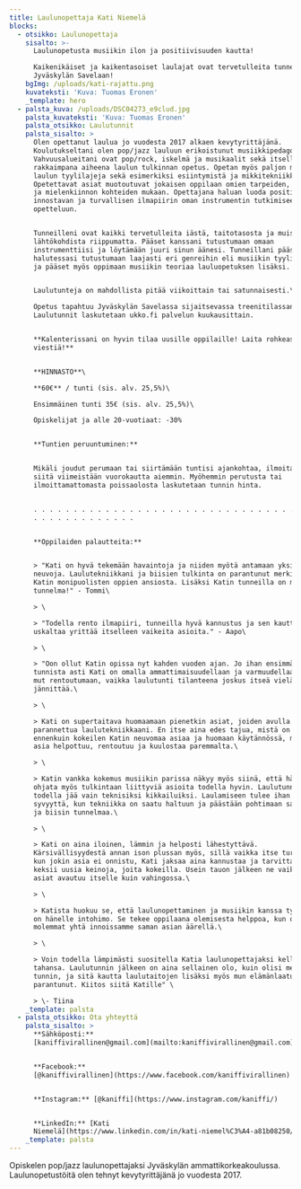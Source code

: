 ```yaml
---
title: Laulunopettaja Kati Niemelä
blocks:
  - otsikko: Laulunopettaja
    sisalto: >-
      Laulunopetusta musiikin ilon ja positiivisuuden kautta!

      Kaikenikäiset ja kaikentasoiset laulajat ovat tervetulleita tunneilleni
      Jyväskylän Savelaan!
    bgImg: /uploads/kati-rajattu.png
    kuvateksti: 'Kuva: Tuomas Eronen'
    _template: hero
  - palsta_kuva: /uploads/DSC04273_e9clud.jpg
    palsta_kuvateksti: 'Kuva: Tuomas Eronen'
    palsta_otsikko: Laulutunnit
    palsta_sisalto: >
      Olen opettanut laulua jo vuodesta 2017 alkaen kevytyrittäjänä.
      Koulutukseltani olen pop/jazz lauluun erikoistunut musiikkipedagogi (AMK).
      Vahvuusalueitani ovat pop/rock, iskelmä ja musikaalit sekä itselleni
      rakkaimpana aiheena laulun tulkinnan opetus. Opetan myös paljon muita
      laulun tyylilajeja sekä esimerkiksi esiintymistä ja mikkitekniikkaa.
      Opetettavat asiat muotoutuvat jokaisen oppilaan omien tarpeiden, toiveiden
      ja mielenkiinnon kohteiden mukaan. Opettajana haluan luoda positiivisen,
      innostavan ja turvallisen ilmapiirin oman instrumentin tutkimiseen ja
      opetteluun.


      Tunneilleni ovat kaikki tervetulleita iästä, taitotasosta ja muista
      lähtökohdista riippumatta. Pääset kanssani tutustumaan omaan
      instrumenttiisi ja löytämään juuri sinun äänesi. Tunneillani pääset myös
      halutessasi tutustumaan laajasti eri genreihin eli musiikin tyylisuuntiin
      ja pääset myös oppimaan musiikin teoriaa lauluopetuksen lisäksi.


      Laulutunteja on mahdollista pitää viikoittain tai satunnaisesti.\

      Opetus tapahtuu Jyväskylän Savelassa sijaitsevassa treenitilassani.
      Laulutunnit laskutetaan ukko.fi palvelun kuukausittain.


      **Kalenterissani on hyvin tilaa uusille oppilaille! Laita rohkeasti
      viestiä!**


      **HINNASTO**\

      **60€** / tunti (sis. alv. 25,5%)\

      Ensimmäinen tunti 35€ (sis. alv. 25,5%)\

      Opiskelijat ja alle 20-vuotiaat: -30%


      **Tuntien peruuntuminen:**


      Mikäli joudut perumaan tai siirtämään tuntisi ajankohtaa, ilmoitathan
      siitä viimeistään vuorokautta aiemmin. Myöhemmin perutusta tai
      ilmoittamattomasta poissaolosta laskutetaan tunnin hinta.


      . . . . . . . . . . . . . . . . . . . . . . . . . . . . . . . . . . . . .
      . . . . . . . . . . . . .


      **Oppilaiden palautteita:**


      > "Kati on hyvä tekemään havaintoja ja niiden myötä antamaan yksilöityjä
      neuvoja. Laulutekniikkani ja biisien tulkinta on parantunut merkittävästi
      Katin monipuolisten oppien ansiosta. Lisäksi Katin tunneilla on mukava
      tunnelma!" - Tommi\

      > \

      > "Todella rento ilmapiiri, tunneilla hyvä kannustus ja sen kautta
      uskaltaa yrittää itselleen vaikeita asioita." - Aapo\

      > \

      > "Oon ollut Katin opissa nyt kahden vuoden ajan. Jo ihan ensimmäisestä
      tunnista asti Kati on omalla ammattimaisuudellaan ja varmuudellaan saanut
      mut rentoutumaan, vaikka laulutunti tilanteena joskus itseä vieläkin
      jännittää.\

      > \

      > Kati on supertaitava huomaamaan pienetkin asiat, joiden avulla saan
      parannettua laulutekniikkaani. En itse aina edes tajua, mistä on kyse,
      ennenkuin kokeilen Katin neuvomaa asiaa ja huomaan käytännössä, miten joku
      asia helpottuu, rentoutuu ja kuulostaa paremmalta.\

      > \

      > Katin vankka kokemus musiikin parissa näkyy myös siinä, että hän osaa
      ohjata myös tulkintaan liittyviä asioita todella hyvin. Laulutunnit eivät
      todella jää vain teknisiksi kikkailuiksi. Laulamiseen tulee ihan erilaista
      syvyyttä, kun tekniikka on saatu haltuun ja päästään pohtimaan sanoituksia
      ja biisin tunnelmaa.\

      > \

      > Kati on aina iloinen, lämmin ja helposti lähestyttävä.
      Kärsivällisyydestä annan ison plussan myös, sillä vaikka itse turhautuisin
      kun jokin asia ei onnistu, Kati jaksaa aina kannustaa ja tarvittaessa
      keksii uusia keinoja, joita kokeilla. Usein tauon jälkeen ne vaikeatkin
      asiat avautuu itselle kuin vahingossa.\

      > \

      > Katista huokuu se, että laulunopettaminen ja musiikin kanssa työskentely
      on hänelle intohimo. Se tekee oppilaana olemisesta helppoa, kun ollaan
      molemmat yhtä innoissamme saman asian äärellä.\

      > \

      > Voin todella lämpimästi suositella Katia laulunopettajaksi kelle
      tahansa. Laulutunnin jälkeen on aina sellainen olo, kuin olisi meditoinut
      tunnin, ja sitä kautta laulutaitojen lisäksi myös mun elämänlaatu on
      parantunut. Kiitos siitä Katille" \

      > \- Tiina
    _template: palsta
  - palsta_otsikko: Ota yhteyttä
    palsta_sisalto: >
      **Sähköposti:**
      [kaniffivirallinen@gmail.com](mailto:kaniffivirallinen@gmail.com)


      **Facebook:**
      [@kaniffivirallinen](https://www.facebook.com/kaniffivirallinen)


      **Instagram:** [@kaniffi](https://www.instagram.com/kaniffi/)


      **LinkedIn:** [Kati
      Niemelä](https://www.linkedin.com/in/kati-niemel%C3%A4-a81b08250/)
    _template: palsta
---
```























Opiskelen pop/jazz laulunopettajaksi Jyväskylän ammattikorkeakoulussa. Laulunopetustöitä olen tehnyt kevytyrittäjänä jo vuodesta 2017. 
